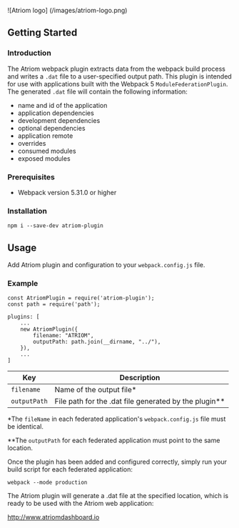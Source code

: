 ![Atriom logo]
(/images/atriom-logo.png)

## Getting Started

### Introduction

The Atriom webpack plugin extracts data from the webpack build process and writes a `.dat` file to a user-specified output path. This plugin is intended for use with applications built with the Webpack 5 `ModuleFederationPlugin`.
The generated `.dat` file will contain the following information:

- name and id of the application
- application dependencies
- development dependencies
- optional dependencies
- application remote
- overrides
- consumed modules
- exposed modules

### Prerequisites

- Webpack version 5.31.0 or higher

### Installation

`npm i --save-dev atriom-plugin`

## Usage

Add Atriom plugin and configuration to your `webpack.config.js` file.

### Example

```
const AtriomPlugin = require('atriom-plugin');
const path = require('path');
```

```
plugins: [
    ...
    new AtriomPlugin({
        filename: "ATRIOM",
        outputPath: path.join(__dirname, "../"),
    }),
    ...
]
```

| Key          | Description                                             |
| ------------ | ------------------------------------------------------- |
| `filename`   | Name of the output file\*                               |
| `outputPath` | File path for the .dat file generated by the plugin\*\* |

\*The `fileName` in each federated application's `webpack.config.js` file must be identical.

\*\*The `outputPath` for each federated application must point to the same location.

Once the plugin has been added and configured correctly, simply run your build script for each federated application:

`webpack --mode production`

The Atriom plugin will generate a .dat file at the specified location, which is ready to be used with the Atriom web application:

http://www.atriomdashboard.io
